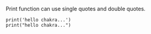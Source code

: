 Print function can use single quotes and double quotes.

```
print('hello chakra...')
print("hello chakra...")
```
